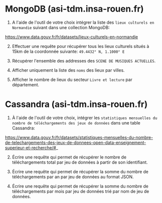 # MongoDB (asi-tdm.insa-rouen.fr)
1. A l'aide de l'outil de votre choix intégrer la liste des `lieux culturels en Normandie` suivant dans une collection MongoDB:

https://www.data.gouv.fr/fr/datasets/lieux-culturels-en-normandie

2. Effectuer une requête pour récupérer tous les lieux culturels situés à 15km de la coordonnée suivante: `49.4432° N, 1.1000° E`

3. Récupérer l'ensemble des addresses des `SCENE DE MUSIQUES ACTUELLES`.

4. Afficher uniquement la liste des `noms` des lieux par villes.

5. Afficher le nombre de lieux du secteur `Livre et lecture` par département.

# Cassandra (asi-tdm.insa-rouen.fr)
1. À l'aide de l'outil de votre choix, intégrer les `statistiques mensuelles du nombre de téléchargements des jeux de données` dans une table Cassandra:

https://www.data.gouv.fr/fr/datasets/statistiques-mensuelles-du-nombre-de-telechargements-des-jeux-de-donnees-open-data-enseignement-superieur-et-recherche/#_

2. Écrire une requête qui permet de récupérer le nombre de téléchargements total par jeu de données à partir de son identifiant.

3. Écrire une requête qui permet de récupérer la somme du nombre de téléchargements par an par jeu de données au format JSON.

4. Écrire une requête qui permet de récupérer la somme du nombre de téléchargements par mois par jeu de données trié par nom de jeu de données. 